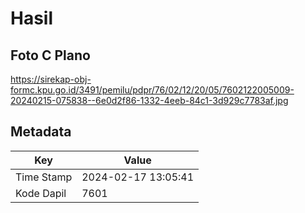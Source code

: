 # Hasil

## Foto C Plano

https://sirekap-obj-formc.kpu.go.id/3491/pemilu/pdpr/76/02/12/20/05/7602122005009-20240215-075838--6e0d2f86-1332-4eeb-84c1-3d929c7783af.jpg


## Metadata

| Key        | Value               |
| ---------- | ------------------- |
| Time Stamp | 2024-02-17 13:05:41 |
| Kode Dapil | 7601                |



